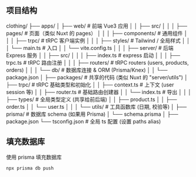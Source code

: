 
## 项目结构

clothing/
├── apps/
│ ├── web/ # 前端 Vue3 应用
│ │ ├── src/
│ │ │ ├── pages/ # 页面（类似 Nuxt 的 pages）
│ │ │ ├── components/ # 通用组件
│ │ │ ├── trpc/ # tRPC 客户端实例
│ │ │ ├── styles/ # Tailwind / 全局样式
│ │ │ └── main.ts # 入口
│ │ └── vite.config.ts
│ │
│ ├── server/ # 后端 Express 服务
│ │ ├── src/
│ │ │ ├── index.ts # express 启动
│ │ │ ├── trpc.ts # tRPC 路由注册
│ │ │ ├── routers/ # tRPC routers (users, products, orders)
│ │ │ └── db/ # 数据库连接 & ORM (Prisma/Knex)
│ │ └── package.json
│
├── packages/ # 共享的代码 (类似 Nuxt 的 "server/utils")
│ ├── trpc/ # tRPC 基础类型和初始化
│ │ ├── context.ts # 上下文 (user session 等)
│ │ ├── router.ts # 基础路由创建器
│ │ └── index.ts # 导出
│ │
│ ├── types/ # 全局类型定义 (共享给前后端)
│ │ ├── product.ts
│ │ ├── order.ts
│ │ └── user.ts
│ │
│ └── utils/ # 工具函数库 (日期, 校验等)
│
├── prisma/ # 数据库 schema (如果用 Prisma)
│ └── schema.prisma
│
├── package.json
└── tsconfig.json # 全局 ts 配置 (设置 paths alias)

## 填充数据库

使用 prisma 填充数据库

```sh
npx prisma db push
```
